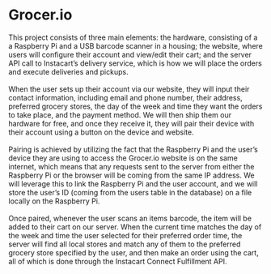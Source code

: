# Grocer.io

This project consists of three main elements: the hardware, consisting of a a
Raspberry Pi and a USB barcode scanner in a housing; the website, where users will
configure their account and view/edit their cart; and the server API call to Instacart’s
delivery service, which is how we will place the orders and execute deliveries and
pickups. <br>
<br>
When the user sets up their account via our website, they will input their contact
information, including email and phone number, their address, preferred grocery stores,
the day of the week and time they want the orders to take place, and the payment method.
We will then ship them our hardware for free, and once they receive it, they will pair their
device with their account using a button on the device and website. <br>
<br>
Pairing is achieved by utilizing the fact that the Raspberry Pi and the user’s device
they are using to access the Grocer.io website is on the same internet, which means that
any requests sent to the server from either the Raspberry Pi or the browser will be coming
from the same IP address. We will leverage this to link the Raspberry Pi and the user
account, and we will store the user’s ID (coming from the users table in the database) on
a file locally on the Raspberry Pi. <br>
<br>
Once paired, whenever the user scans an items barcode, the item will be added to
their cart on our server. When the current time matches the day of the week and time the
user selected for their preferred order time, the server will find all local stores and match
any of them to the preferred grocery store specified by the user, and then make an order
using the cart, all of which is done through the Instacart Connect Fulfillment API.